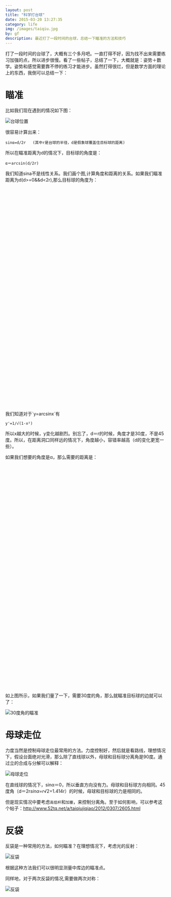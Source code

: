 ```yaml
---
layout: post
title: "科学打台球"
date: 2015-03-20 13:27:35
category: life
img: /images/taiqiu.jpg
by: gf
description: 最近打了一段时间的台球，总结一下瞄准的方法和技巧
---
```

打了一段时间的台球了，大概有三个多月吧。一直打得不好，因为找不出来需要练习加强的点，所以进步很慢。看了一些帖子，总结了一下，大概就是：姿势＋数学。姿势和感觉需要靠不停的练习才能进步。虽然打得很烂，但是数学方面的理论上的东西，我倒可以总结一下：

# 瞄准

比如我们现在遇到的情况如下图：

![台球位置](/images/taiqiu2.jpg)

很容易计算出来：

	sinα=d/2r	(其中r是台球的半径，d是假象球覆盖住目标球的距离)

所以在瞄准距离为d的情况下，目标球的角度是：

	α＝arcsin(d/2r)

我们知道sina不是线性关系。我们画个图,计算角度和距离的关系。如果我们瞄准距离为d(d>=0&&d<2r),那么目标球的角度为：

<div id="chart1" style="height:700px;"></div>
我们知道对于`y=arcsinx`有

    y'=1/√(1-x²)

所以x越大的时候，y变化越剧烈。别忘了，d＝r的时候，角度才是30度，不是45度。所以，在距离洞口同样远的情况下，角度越小，容错率越高（d的变化更宽一些）。

如果我们想要的角度是α，那么需要的距离是：

<div id="chart2" style="height:700px"></div>

<script src="http://echarts.baidu.com/build/dist/echarts.js"></script>
<script type="text/javascript">
require.config({
    paths: {
        echarts: 'http://echarts.baidu.com/build/dist'
    }
    });
        require(
            [
                'echarts',
                'echarts/chart/line' 
            ],
            function (ec) {
                var myChart = ec.init(document.getElementById('chart1')); 
                
                var option = {
                    tooltip: {
                        show: true
                    },
                    title : {
                        text: '瞄准距离为d所能打出的角度',
                        subtext: 'α＝arcsin(d/2r)'
                    },
                    legend: {
                        data:['真实角度','线性参考线']
                    },
                    xAxis : [
                        {
                            // type : '瞄准距离(d=x*r)',
                             type : 'category',
                            boundaryGap : true,
                            data : [0,0.02,0.04,0.06,0.08,0.1,0.12,0.14,0.16,0.18,0.2,0.22,0.24,0.26,0.28,0.3,0.32,0.34,0.36,0.38,0.4,0.42,0.44,0.46,0.48,0.5,0.52,0.54,0.56,0.57,0.6,0.62,0.64,0.66,0.68,0.7,0.72,0.74,0.76,0.78,0.8,0.82,0.84,0.86,0.88,0.9,0.92,0.94,0.96,0.98,1,1.02,1.04,1.06,1.08,1.1,1.12,1.13,1.15,1.18,1.2,1.22,1.24,1.26,1.28,1.3,1.32,1.34,1.36,1.38,1.4,1.42,1.44,1.46,1.48,1.5,1.52,1.54,1.56,1.58,1.6,1.62,1.64,1.66,1.68,1.7,1.72,1.74,1.76,1.78,1.8,1.82,1.84,1.86,1.88,1.9,1.92,1.94,1.96,1.98,2]
                        }
                    ],
                    yAxis : [
                        {
                            // type : 'α＝arcsin(d/2r)'
                            min: 0,
                            type : 'value',
                            axisLabel : {
                                formatter: '{value} °'
                            }
                        }
                    ],
                    series : [
                        {
                            "name":"真实角度",
                            "type":"line",
                            "data":[0,0.5,1.1,1.7,2.2,2.8,3.4,4,4.5,5.1,5.7,6.3,6.8,7.4,8,8.6,9.2,9.7,10.3,10.9,11.5,12.1,12.7,13.2,13.8,14.4,15,15.6,16.2,16.8,17.4,18,18.6,19.2,19.8,20.4,21.1,21.7,22.3,22.9,23.5,24.2,24.8,25.4,26.1,26.7,27.3,28,28.6,29.3,29.9,30.6,31.3,32,32.6,33.3,34,34.7,35.4,36.1,36.8,37.5,38.3,39,39.7,40.5,41.2,42,42.8,43.6,44.4,45.2,46,46.8,47.7,48.5,49.4,50.3,51.2,52.1,53.1,54,55,56,57.1,58.2,59.3,60.4,61.6,62.8,64.1,65.5,66.9,68.4,70,71.8,73.7,75.9,78.5,81.8,90]
                        },
                         {
                            "name":"线性参考线",
                            "type":"line",
                            "data":[0,0.9,1.8,2.7,3.6,4.5,5.4,6.3,7.2,8.1,9,9.9,10.8,11.7,12.6,13.5,14.4,15.3,16.2,17.1,18,18.9,19.8,20.7,21.6,22.5,23.4,24.3,25.2,26.1,27,27.9,28.8,29.7,30.6,31.5,32.4,33.3,34.2,35.1,36,36.9,37.8,38.7,39.6,40.5,41.4,42.3,43.2,44.1,45,45.9,46.8,47.7,48.6,49.5,50.4,51.3,52.2,53.1,54,54.9,55.8,56.7,57.6,58.5,59.4,60.3,61.2,62.1,63,63.9,64.8,65.7,66.6,67.5,68.4,69.3,70.2,71.1,72,72.9,73.8,74.7,75.6,76.5,77.4,78.3,79.2,80.1,81,81.9,82.8,83.7,84.6,85.5,86.4,87.3,88.2,89.1,90]
                        }
                    ]
                };
        
                // 为echarts对象加载数据 
                myChart.setOption(option); 


                 var myChart2 = ec.init(document.getElementById('chart2')); 
                
                var option2 = {
                    tooltip: {
                        show: true
                    },
                    title : {
                        text: '想打出角度α，需要的瞄准距离为y',
                        subtext: 'd＝2r*sinα'
                    },
                    legend: {
                        data:['真实距离','线性参考线']
                    },
                    xAxis : [
                        {
                             type : 'category',
                            boundaryGap : true,
                            data : [0,1,2,3,4,5,6,7,8,9,10,11,12,13,14,15,16,17,18,19,20,21,22,23,24,25,26,27,28,29,30,31,32,33,34,35,36,37,38,39,40,41,42,43,44,45,46,47,48,49,50,51,52,53,54,55,56,57,58,59,60,61,62,63,64,65,66,67,68,69,70,71,72,73,74,75,76,77,78,79,80,81,82,83,84,85,86,87,88,89,90]
                        }
                    ],
                    yAxis : [
                        {
                            // type : 'α＝arcsin(d/2r)'
                            min: 0,
                            type : 'value',
                            max:2,
                            axisLabel : {
                                formatter: '{value} r'
                            }
                        }
                    ],
                    series : [
                        {
                            "name":"真实瞄准距离",
                            "type":"line",
                            "data":[0,0.03,0.06,0.1,0.13,0.17,0.2,0.24,0.27,0.31,0.34,0.38,0.41,0.44,0.48,0.51,0.55,0.58,0.61,0.65,0.68,0.71,0.74,0.78,0.81,0.84,0.87,0.9,0.93,0.96,0.99,1.03,1.05,1.08,1.11,1.14,1.17,1.2,1.23,1.25,1.28,1.31,1.33,1.36,1.38,1.41,1.43,1.46,1.48,1.5,1.53,1.55,1.57,1.59,1.61,1.63,1.65,1.67,1.69,1.71,1.73,1.74,1.76,1.78,1.79,1.81,1.82,1.84,1.85,1.86,1.87,1.89,1.9,1.91,1.92,1.93,1.94,1.94,1.95,1.96,1.96,1.97,1.98,1.98,1.98,1.99,1.99,1.99,1.99,1.99,2]
                        },
                         {
                            "name":"线性参考线",
                            "type":"line",
                            "data":[0,0.02,0.04,0.06,0.08,0.11,0.13,0.15,0.17,0.2,0.22,0.24,0.26,0.28,0.31,0.33,0.35,0.37,0.4,0.42,0.44,0.46,0.48,0.51,0.53,0.55,0.57,0.6,0.62,0.64,0.66,0.68,0.71,0.73,0.75,0.77,0.8,0.82,0.84,0.86,0.88,0.91,0.93,0.95,0.97,1,1.02,1.04,1.06,1.08,1.11,1.13,1.15,1.17,1.2,1.22,1.24,1.26,1.28,1.31,1.33,1.35,1.37,1.4,1.42,1.44,1.46,1.48,1.51,1.53,1.55,1.57,1.6,1.62,1.64,1.66,1.68,1.71,1.73,1.75,1.77,1.8,1.82,1.84,1.86,1.88,1.91,1.93,1.95,1.97,2]
                        }
                    ]
                };
        
                // 为echarts对象加载数据 
                myChart2.setOption(option2); 


            }
        );
</script>

如上图所示，如果我们量了一下，需要30度的角，那么就瞄准目标球的边就可以了：

![30度角的瞄准](/images/taiqiu0.jpg)

# 母球走位

力度当然是控制母球走位最常用的方法。力度控制好，然后就是看路线，理想情况下，假设台面绝对光滑，那么除了直线球以外，母球和目标球分离角是90度。通过立的合成与分解可以解释：

![母球走位](/images/taiqiu3.jpg)

在直线球的情况下，sinα＝0，所以垂直方向没有力。母球和目标球方向相同。45度角（d＝2r*sinα=r*√2=1.414r）的时候，母球和目标球的力是相同的。

但是现实情况中要考虑`高低杆`和`加塞`，来控制分离角。至于如何影响，可以参考这个帖子：<http://www.52tq.net/a/taiqiujiqiao/2012/0307/2605.html>

# 反袋

反袋是一种常用的方法，如何瞄准？在理想情况下，考虑光的反射：

![反袋](/images/taiqiu4.jpg)

根据这种方法我们可以很明显测量中库边的瞄准点。

同样地，对于两次反袋的情况,需要做两次对称：

![反袋](/images/taiqiu5.jpg)
